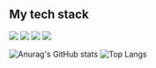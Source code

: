 <h2>My tech stack</h2>
<img src="https://img.shields.io/badge/-html5-E34F26?style=for-the-badge&logo=html5&logoColor=black">
<img src="https://img.shields.io/badge/-css3-1572B6?style=for-the-badge&logo=css3&logoColor=black">
<img src="https://img.shields.io/badge/-javascript-F7DF1E?style=for-the-badge&logo=javascript&logoColor=black">
<img src="https://img.shields.io/badge/-react-61DAFB?style=for-the-badge&logo=react&logoColor=black">

![Anurag's GitHub stats](https://github-readme-stats.vercel.app/api?username=js&show_icons=true&theme=dracula)
![Top Langs](https://github-readme-stats.vercel.app/api/top-langs/?username=js&layout=compact&theme=dracula)
